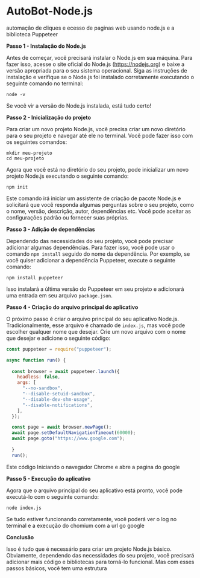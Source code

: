 # AutoBot-Node.js
automação de cliques e ecesso de paginas web usando node.js e a biblioteca Puppeteer


**Passo 1 - Instalação do Node.js**

Antes de começar, você precisará instalar o Node.js em sua máquina. Para fazer isso, acesse o site oficial do Node.js (https://nodejs.org) e baixe a versão apropriada para o seu sistema operacional. Siga as instruções de instalação e verifique se o Node.js foi instalado corretamente executando o seguinte comando no terminal:

```
node -v
```

Se você vir a versão do Node.js instalada, está tudo certo!

**Passo 2 - Inicialização do projeto**

Para criar um novo projeto Node.js, você precisa criar um novo diretório para o seu projeto e navegar até ele no terminal. Você pode fazer isso com os seguintes comandos:

```
mkdir meu-projeto
cd meu-projeto
```

Agora que você está no diretório do seu projeto, pode inicializar um novo projeto Node.js executando o seguinte comando:

```
npm init
```

Este comando irá iniciar um assistente de criação de pacote Node.js e solicitará que você responda algumas perguntas sobre o seu projeto, como o nome, versão, descrição, autor, dependências etc. Você pode aceitar as configurações padrão ou fornecer suas próprias.

**Passo 3 - Adição de dependências**

Dependendo das necessidades do seu projeto, você pode precisar adicionar algumas dependências. Para fazer isso, você pode usar o comando `npm install` seguido do nome da dependência. Por exemplo, se você quiser adicionar a dependência Puppeteer, execute o seguinte comando:

```
npm install puppeteer
```

Isso instalará a última versão do Puppeteer em seu projeto e adicionará uma entrada em seu arquivo `package.json`.

**Passo 4 - Criação do arquivo principal do aplicativo**

O próximo passo é criar o arquivo principal do seu aplicativo Node.js. Tradicionalmente, esse arquivo é chamado de `index.js`, mas você pode escolher qualquer nome que desejar. Crie um novo arquivo com o nome que desejar e adicione o seguinte código:

```javascript
const puppeteer = require("puppeteer");

async function run() {
  
  const browser = await puppeteer.launch({
    headless: false, 
    args: [
      "--no-sandbox",
      "--disable-setuid-sandbox",
      "--disable-dev-shm-usage",
      "--disable-notifications", 
    ],
  });

  const page = await browser.newPage();
  await page.setDefaultNavigationTimeout(60000); 
  await page.goto("https://www.google.com");
  
  }
  run();
```

Este código Iniciando o navegador Chrome e abre a pagina do google

**Passo 5 - Execução do aplicativo**

Agora que o arquivo principal do seu aplicativo está pronto, você pode executá-lo com o seguinte comando:

```
node index.js
```

Se tudo estiver funcionando corretamente, você poderá ver o log no terminal e a execução do chomium com a url go google

**Conclusão**

Isso é tudo que é necessário para criar um projeto Node.js básico. Obviamente, dependendo das necessidades do seu projeto, você precisará adicionar mais código e bibliotecas para torná-lo funcional. Mas com esses passos básicos, você tem uma estrutura
